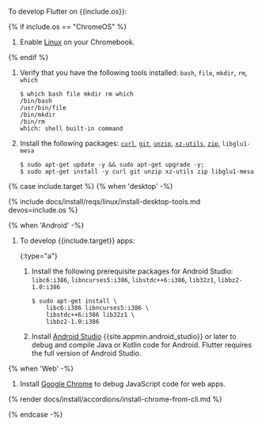 To develop Flutter on {{include.os}}:

{% if include.os == "ChromeOS" %}

1. Enable [Linux][] on your Chromebook.

{% endif %}

1. Verify that you have the following tools installed:
   `bash`, `file`, `mkdir`, `rm`, `which`

   ```console
   $ which bash file mkdir rm which
   /bin/bash
   /usr/bin/file
   /bin/mkdir
   /bin/rm
   which: shell built-in command
   ```

1. Install the following packages:
   [`curl`][curl], [`git`][git], [`unzip`][unzip], [`xz-utils`][xz], [`zip`][zip], `libglu1-mesa`

   ```console
   $ sudo apt-get update -y && sudo apt-get upgrade -y;
   $ sudo apt-get install -y curl git unzip xz-utils zip libglu1-mesa
   ```

{% case include.target %}
{% when 'desktop' -%}

{% include docs/install/reqs/linux/install-desktop-tools.md devos=include.os %}

{% when 'Android' -%}

1. To develop {{include.target}} apps:

   {:type="a"}
   1. Install the following prerequisite packages for Android Studio:
      `libc6:i386`, `libncurses5:i386`, `libstdc++6:i386`, `lib32z1`, `libbz2-1.0:i386`

      ```console
      $ sudo apt-get install \
          libc6:i386 libncurses5:i386 \
          libstdc++6:i386 lib32z1 \
          libbz2-1.0:i386
      ```

   1. Install [Android Studio][] {{site.appmin.android_studio}} or later to debug and compile
      Java or Kotlin code for Android.
      Flutter requires the full version of Android Studio.

{% when 'Web' -%}

1. Install [Google Chrome][] to debug JavaScript code for web apps.

{% render docs/install/accordions/install-chrome-from-cli.md %}

{% endcase -%}

[Linux]: https://support.google.com/chromebook/answer/9145439
[curl]: https://curl.se/
[git]: https://git-scm.com/
[unzip]: https://linux.die.net/man/1/unzip
[xz]: https://xz.tukaani.org/xz-utils/
[zip]: https://linux.die.net/man/1/zip
[Android Studio]: https://developer.android.com/studio/install#linux
[Google Chrome]: https://www.google.com/chrome/dr/download/
